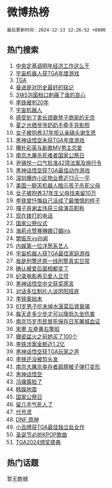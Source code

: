# 微博热榜

`最后更新时间：2024-12-13 12:26:52 +0800`

## 热门搜索

1. [中央定基调明年经济工作这么干](https://m.weibo.cn/search?containerid=100103type%3D1%26t%3D10%26q%3D%23%E4%B8%AD%E5%A4%AE%E5%AE%9A%E5%9F%BA%E8%B0%83%E6%98%8E%E5%B9%B4%E7%BB%8F%E6%B5%8E%E5%B7%A5%E4%BD%9C%E8%BF%99%E4%B9%88%E5%B9%B2%23&stream_entry_id=51&isnewpage=1&extparam=seat%3D1%26pos%3D0%26filter_type%3Drealtimehot%26stream_entry_id%3D51%26c_type%3D51%26dgr%3D0%26q%3D%2523%25E4%25B8%25AD%25E5%25A4%25AE%25E5%25AE%259A%25E5%259F%25BA%25E8%25B0%2583%25E6%2598%258E%25E5%25B9%25B4%25E7%25BB%258F%25E6%25B5%258E%25E5%25B7%25A5%25E4%25BD%259C%25E8%25BF%2599%25E4%25B9%2588%25E5%25B9%25B2%2523%26cate%3D10103%26display_time%3D1734064010%26pre_seqid%3D173406401080102142059156)
1. [宇宙机器人获TGA年度游戏](https://m.weibo.cn/search?containerid=100103type%3D1%26t%3D10%26q%3D%23%E5%AE%87%E5%AE%99%E6%9C%BA%E5%99%A8%E4%BA%BA%E8%8E%B7TGA%E5%B9%B4%E5%BA%A6%E6%B8%B8%E6%88%8F%23&stream_entry_id=31&isnewpage=1&extparam=seat%3D1%26band_rank%3D1%26stream_entry_id%3D31%26dgr%3D0%26lcate%3D5001%26cate%3D5001%26filter_type%3Drealtimehot%26q%3D%2523%25E5%25AE%2587%25E5%25AE%2599%25E6%259C%25BA%25E5%2599%25A8%25E4%25BA%25BA%25E8%258E%25B7TGA%25E5%25B9%25B4%25E5%25BA%25A6%25E6%25B8%25B8%25E6%2588%258F%2523%26c_type%3D31%26realpos%3D1%26flag%3D1%26pos%3D0%26display_time%3D1734064010%26pre_seqid%3D173406401080102142059156)
1. [TGA](https://m.weibo.cn/search?containerid=100103type%3D1%26t%3D10%26q%3DTGA&stream_entry_id=31&isnewpage=1&extparam=seat%3D1%26band_rank%3D2%26stream_entry_id%3D31%26dgr%3D0%26lcate%3D5001%26cate%3D5001%26filter_type%3Drealtimehot%26q%3DTGA%26c_type%3D31%26realpos%3D2%26flag%3D16%26pos%3D1%26display_time%3D1734064010%26pre_seqid%3D173406401080102142059156)
1. [奋进是对历史最好的铭记](https://m.weibo.cn/search?containerid=100103type%3D1%26t%3D10%26q%3D%23%E5%A5%8B%E8%BF%9B%E6%98%AF%E5%AF%B9%E5%8E%86%E5%8F%B2%E6%9C%80%E5%A5%BD%E7%9A%84%E9%93%AD%E8%AE%B0%23&stream_entry_id=31&isnewpage=1&extparam=seat%3D1%26band_rank%3D3%26stream_entry_id%3D31%26dgr%3D0%26lcate%3D5001%26cate%3D5001%26filter_type%3Drealtimehot%26q%3D%2523%25E5%25A5%258B%25E8%25BF%259B%25E6%2598%25AF%25E5%25AF%25B9%25E5%258E%2586%25E5%258F%25B2%25E6%259C%2580%25E5%25A5%25BD%25E7%259A%2584%25E9%2593%25AD%25E8%25AE%25B0%2523%26c_type%3D31%26realpos%3D3%26flag%3D1%26pos%3D2%26display_time%3D1734064010%26pre_seqid%3D173406401080102142059156)
1. [3块5泡面档口刺痛了谁的良心](https://m.weibo.cn/search?containerid=100103type%3D1%26t%3D10%26q%3D%233%E5%9D%975%E6%B3%A1%E9%9D%A2%E6%A1%A3%E5%8F%A3%E5%88%BA%E7%97%9B%E4%BA%86%E8%B0%81%E7%9A%84%E8%89%AF%E5%BF%83%23&stream_entry_id=31&isnewpage=1&extparam=seat%3D1%26band_rank%3D4%26stream_entry_id%3D31%26dgr%3D0%26lcate%3D5001%26cate%3D5001%26filter_type%3Drealtimehot%26q%3D%25233%25E5%259D%25975%25E6%25B3%25A1%25E9%259D%25A2%25E6%25A1%25A3%25E5%258F%25A3%25E5%2588%25BA%25E7%2597%259B%25E4%25BA%2586%25E8%25B0%2581%25E7%259A%2584%25E8%2589%25AF%25E5%25BF%2583%2523%26c_type%3D31%26realpos%3D4%26flag%3D1%26pos%3D3%26display_time%3D1734064010%26pre_seqid%3D173406401080102142059156)
1. [李铁被判20年](https://m.weibo.cn/search?containerid=100103type%3D1%26t%3D10%26q%3D%23%E6%9D%8E%E9%93%81%E8%A2%AB%E5%88%A420%E5%B9%B4%23&stream_entry_id=31&isnewpage=1&extparam=seat%3D1%26band_rank%3D5%26stream_entry_id%3D31%26dgr%3D0%26lcate%3D5001%26cate%3D5001%26filter_type%3Drealtimehot%26q%3D%2523%25E6%259D%258E%25E9%2593%2581%25E8%25A2%25AB%25E5%2588%25A420%25E5%25B9%25B4%2523%26c_type%3D31%26realpos%3D5%26flag%3D2%26pos%3D4%26display_time%3D1734064010%26pre_seqid%3D173406401080102142059156)
1. [宇宙机器人](https://m.weibo.cn/search?containerid=100103type%3D1%26t%3D10%26q%3D%E5%AE%87%E5%AE%99%E6%9C%BA%E5%99%A8%E4%BA%BA&stream_entry_id=31&isnewpage=1&extparam=seat%3D1%26band_rank%3D6%26stream_entry_id%3D31%26dgr%3D0%26lcate%3D5001%26cate%3D5001%26filter_type%3Drealtimehot%26q%3D%25E5%25AE%2587%25E5%25AE%2599%25E6%259C%25BA%25E5%2599%25A8%25E4%25BA%25BA%26c_type%3D31%26realpos%3D6%26flag%3D1%26pos%3D5%26display_time%3D1734064010%26pre_seqid%3D173406401080102142059156)
1. [感受到了卖长颈鹿凳子商家的无奈](https://m.weibo.cn/search?containerid=100103type%3D1%26t%3D10%26q%3D%23%E6%84%9F%E5%8F%97%E5%88%B0%E4%BA%86%E5%8D%96%E9%95%BF%E9%A2%88%E9%B9%BF%E5%87%B3%E5%AD%90%E5%95%86%E5%AE%B6%E7%9A%84%E6%97%A0%E5%A5%88%23&stream_entry_id=31&isnewpage=1&extparam=seat%3D1%26band_rank%3D7%26stream_entry_id%3D31%26dgr%3D0%26lcate%3D5001%26cate%3D5001%26filter_type%3Drealtimehot%26q%3D%2523%25E6%2584%259F%25E5%258F%2597%25E5%2588%25B0%25E4%25BA%2586%25E5%258D%2596%25E9%2595%25BF%25E9%25A2%2588%25E9%25B9%25BF%25E5%2587%25B3%25E5%25AD%2590%25E5%2595%2586%25E5%25AE%25B6%25E7%259A%2584%25E6%2597%25A0%25E5%25A5%2588%2523%26c_type%3D31%26realpos%3D7%26flag%3D0%26pos%3D6%26display_time%3D1734064010%26pre_seqid%3D173406401080102142059156)
1. [夏之光晒爷爷奶奶手牵手背影照](https://m.weibo.cn/search?containerid=100103type%3D1%26t%3D10%26q%3D%E5%A4%8F%E4%B9%8B%E5%85%89%E6%99%92%E7%88%B7%E7%88%B7%E5%A5%B6%E5%A5%B6%E6%89%8B%E7%89%B5%E6%89%8B%E8%83%8C%E5%BD%B1%E7%85%A7&stream_entry_id=31&isnewpage=1&extparam=seat%3D1%26band_rank%3D8%26stream_entry_id%3D31%26dgr%3D0%26lcate%3D5001%26cate%3D5001%26filter_type%3Drealtimehot%26q%3D%25E5%25A4%258F%25E4%25B9%258B%25E5%2585%2589%25E6%2599%2592%25E7%2588%25B7%25E7%2588%25B7%25E5%25A5%25B6%25E5%25A5%25B6%25E6%2589%258B%25E7%2589%25B5%25E6%2589%258B%25E8%2583%258C%25E5%25BD%25B1%25E7%2585%25A7%26c_type%3D31%26realpos%3D8%26flag%3D0%26pos%3D7%26display_time%3D1734064010%26pre_seqid%3D173406401080102142059156)
1. [女子被抱养37年拒认亲磕头谢生恩](https://m.weibo.cn/search?containerid=100103type%3D1%26t%3D10%26q%3D%23%E5%A5%B3%E5%AD%90%E8%A2%AB%E6%8A%B1%E5%85%BB37%E5%B9%B4%E6%8B%92%E8%AE%A4%E4%BA%B2%E7%A3%95%E5%A4%B4%E8%B0%A2%E7%94%9F%E6%81%A9%23&stream_entry_id=31&isnewpage=1&extparam=seat%3D1%26band_rank%3D9%26stream_entry_id%3D31%26dgr%3D0%26lcate%3D5001%26cate%3D5001%26filter_type%3Drealtimehot%26q%3D%2523%25E5%25A5%25B3%25E5%25AD%2590%25E8%25A2%25AB%25E6%258A%25B1%25E5%2585%25BB37%25E5%25B9%25B4%25E6%258B%2592%25E8%25AE%25A4%25E4%25BA%25B2%25E7%25A3%2595%25E5%25A4%25B4%25E8%25B0%25A2%25E7%2594%259F%25E6%2581%25A9%2523%26c_type%3D31%26realpos%3D9%26flag%3D1%26pos%3D8%26display_time%3D1734064010%26pre_seqid%3D173406401080102142059156)
1. [黑神话悟空未获TGA年度游戏](https://m.weibo.cn/search?containerid=100103type%3D1%26t%3D10%26q%3D%23%E9%BB%91%E7%A5%9E%E8%AF%9D%E6%82%9F%E7%A9%BA%E6%9C%AA%E8%8E%B7TGA%E5%B9%B4%E5%BA%A6%E6%B8%B8%E6%88%8F%23&stream_entry_id=31&isnewpage=1&extparam=seat%3D1%26band_rank%3D10%26stream_entry_id%3D31%26dgr%3D0%26lcate%3D5001%26cate%3D5001%26filter_type%3Drealtimehot%26q%3D%2523%25E9%25BB%2591%25E7%25A5%259E%25E8%25AF%259D%25E6%2582%259F%25E7%25A9%25BA%25E6%259C%25AA%25E8%258E%25B7TGA%25E5%25B9%25B4%25E5%25BA%25A6%25E6%25B8%25B8%25E6%2588%258F%2523%26c_type%3D31%26realpos%3D10%26flag%3D1%26pos%3D9%26display_time%3D1734064010%26pre_seqid%3D173406401080102142059156)
1. [曝朴彩英与新歌MV男主恋爱](https://m.weibo.cn/search?containerid=100103type%3D1%26t%3D10%26q%3D%E6%9B%9D%E6%9C%B4%E5%BD%A9%E8%8B%B1%E4%B8%8E%E6%96%B0%E6%AD%8CMV%E7%94%B7%E4%B8%BB%E6%81%8B%E7%88%B1&stream_entry_id=31&isnewpage=1&extparam=seat%3D1%26band_rank%3D11%26stream_entry_id%3D31%26dgr%3D0%26lcate%3D5001%26cate%3D5001%26filter_type%3Drealtimehot%26q%3D%25E6%259B%259D%25E6%259C%25B4%25E5%25BD%25A9%25E8%258B%25B1%25E4%25B8%258E%25E6%2596%25B0%25E6%25AD%258CMV%25E7%2594%25B7%25E4%25B8%25BB%25E6%2581%258B%25E7%2588%25B1%26c_type%3D31%26realpos%3D11%26flag%3D1%26pos%3D10%26display_time%3D1734064010%26pre_seqid%3D173406401080102142059156)
1. [南京大屠杀死难者国家公祭日](https://m.weibo.cn/search?containerid=100103type%3D1%26t%3D10%26q%3D%23%E5%8D%97%E4%BA%AC%E5%A4%A7%E5%B1%A0%E6%9D%80%E6%AD%BB%E9%9A%BE%E8%80%85%E5%9B%BD%E5%AE%B6%E5%85%AC%E7%A5%AD%E6%97%A5%23&stream_entry_id=31&isnewpage=1&extparam=seat%3D1%26band_rank%3D12%26stream_entry_id%3D31%26dgr%3D0%26lcate%3D5001%26cate%3D5001%26filter_type%3Drealtimehot%26q%3D%2523%25E5%258D%2597%25E4%25BA%25AC%25E5%25A4%25A7%25E5%25B1%25A0%25E6%259D%2580%25E6%25AD%25BB%25E9%259A%25BE%25E8%2580%2585%25E5%259B%25BD%25E5%25AE%25B6%25E5%2585%25AC%25E7%25A5%25AD%25E6%2597%25A5%2523%26c_type%3D31%26realpos%3D12%26flag%3D1%26pos%3D11%26display_time%3D1734064010%26pre_seqid%3D173406401080102142059156)
1. [尹锡悦一口气批准42项法案及施行令](https://m.weibo.cn/search?containerid=100103type%3D1%26t%3D10%26q%3D%23%E5%B0%B9%E9%94%A1%E6%82%A6%E4%B8%80%E5%8F%A3%E6%B0%94%E6%89%B9%E5%87%8642%E9%A1%B9%E6%B3%95%E6%A1%88%E5%8F%8A%E6%96%BD%E8%A1%8C%E4%BB%A4%23&stream_entry_id=31&isnewpage=1&extparam=seat%3D1%26band_rank%3D13%26stream_entry_id%3D31%26dgr%3D0%26lcate%3D5001%26cate%3D5001%26filter_type%3Drealtimehot%26q%3D%2523%25E5%25B0%25B9%25E9%2594%25A1%25E6%2582%25A6%25E4%25B8%2580%25E5%258F%25A3%25E6%25B0%2594%25E6%2589%25B9%25E5%2587%258642%25E9%25A1%25B9%25E6%25B3%2595%25E6%25A1%2588%25E5%258F%258A%25E6%2596%25BD%25E8%25A1%258C%25E4%25BB%25A4%2523%26c_type%3D31%26realpos%3D13%26flag%3D1%26pos%3D12%26display_time%3D1734064010%26pre_seqid%3D173406401080102142059156)
1. [黑神话悟空获TGA最佳动作游戏](https://m.weibo.cn/search?containerid=100103type%3D1%26t%3D10%26q%3D%23%E9%BB%91%E7%A5%9E%E8%AF%9D%E6%82%9F%E7%A9%BA%E8%8E%B7TGA%E6%9C%80%E4%BD%B3%E5%8A%A8%E4%BD%9C%E6%B8%B8%E6%88%8F%23&stream_entry_id=31&isnewpage=1&extparam=seat%3D1%26band_rank%3D14%26stream_entry_id%3D31%26dgr%3D0%26lcate%3D5001%26cate%3D5001%26filter_type%3Drealtimehot%26q%3D%2523%25E9%25BB%2591%25E7%25A5%259E%25E8%25AF%259D%25E6%2582%259F%25E7%25A9%25BA%25E8%258E%25B7TGA%25E6%259C%2580%25E4%25BD%25B3%25E5%258A%25A8%25E4%25BD%259C%25E6%25B8%25B8%25E6%2588%258F%2523%26c_type%3D31%26realpos%3D14%26flag%3D0%26pos%3D13%26display_time%3D1734064010%26pre_seqid%3D173406401080102142059156)
1. [深圳爆炸小区物业费近13元一平](https://m.weibo.cn/search?containerid=100103type%3D1%26t%3D10%26q%3D%23%E6%B7%B1%E5%9C%B3%E7%88%86%E7%82%B8%E5%B0%8F%E5%8C%BA%E7%89%A9%E4%B8%9A%E8%B4%B9%E8%BF%9113%E5%85%83%E4%B8%80%E5%B9%B3%23&stream_entry_id=31&isnewpage=1&extparam=seat%3D1%26band_rank%3D15%26stream_entry_id%3D31%26dgr%3D0%26lcate%3D5001%26cate%3D5001%26filter_type%3Drealtimehot%26q%3D%2523%25E6%25B7%25B1%25E5%259C%25B3%25E7%2588%2586%25E7%2582%25B8%25E5%25B0%258F%25E5%258C%25BA%25E7%2589%25A9%25E4%25B8%259A%25E8%25B4%25B9%25E8%25BF%259113%25E5%2585%2583%25E4%25B8%2580%25E5%25B9%25B3%2523%26c_type%3D31%26realpos%3D15%26flag%3D1%26pos%3D14%26display_time%3D1734064010%26pre_seqid%3D173406401080102142059156)
1. [美国一聊天机器人暗示孩子杀死父母](https://m.weibo.cn/search?containerid=100103type%3D1%26t%3D10%26q%3D%23%E7%BE%8E%E5%9B%BD%E4%B8%80%E8%81%8A%E5%A4%A9%E6%9C%BA%E5%99%A8%E4%BA%BA%E6%9A%97%E7%A4%BA%E5%AD%A9%E5%AD%90%E6%9D%80%E6%AD%BB%E7%88%B6%E6%AF%8D%23&stream_entry_id=31&isnewpage=1&extparam=seat%3D1%26band_rank%3D16%26stream_entry_id%3D31%26dgr%3D0%26lcate%3D5001%26cate%3D5001%26filter_type%3Drealtimehot%26q%3D%2523%25E7%25BE%258E%25E5%259B%25BD%25E4%25B8%2580%25E8%2581%258A%25E5%25A4%25A9%25E6%259C%25BA%25E5%2599%25A8%25E4%25BA%25BA%25E6%259A%2597%25E7%25A4%25BA%25E5%25AD%25A9%25E5%25AD%2590%25E6%259D%2580%25E6%25AD%25BB%25E7%2588%25B6%25E6%25AF%258D%2523%26c_type%3D31%26realpos%3D16%26flag%3D2%26pos%3D15%26display_time%3D1734064010%26pre_seqid%3D173406401080102142059156)
1. [女子被抱养37年生父母找来留10万](https://m.weibo.cn/search?containerid=100103type%3D1%26t%3D10%26q%3D%23%E5%A5%B3%E5%AD%90%E8%A2%AB%E6%8A%B1%E5%85%BB37%E5%B9%B4%E7%94%9F%E7%88%B6%E6%AF%8D%E6%89%BE%E6%9D%A5%E7%95%9910%E4%B8%87%23&stream_entry_id=31&isnewpage=1&extparam=seat%3D1%26band_rank%3D17%26stream_entry_id%3D31%26dgr%3D0%26lcate%3D5001%26cate%3D5001%26filter_type%3Drealtimehot%26q%3D%2523%25E5%25A5%25B3%25E5%25AD%2590%25E8%25A2%25AB%25E6%258A%25B1%25E5%2585%25BB37%25E5%25B9%25B4%25E7%2594%259F%25E7%2588%25B6%25E6%25AF%258D%25E6%2589%25BE%25E6%259D%25A5%25E7%2595%259910%25E4%25B8%2587%2523%26c_type%3D31%26realpos%3D17%26flag%3D2%26pos%3D16%26display_time%3D1734064010%26pre_seqid%3D173406401080102142059156)
1. [李铁曾忏悔自己活成了最憎恨的样子](https://m.weibo.cn/search?containerid=100103type%3D1%26t%3D10%26q%3D%23%E6%9D%8E%E9%93%81%E6%9B%BE%E5%BF%8F%E6%82%94%E8%87%AA%E5%B7%B1%E6%B4%BB%E6%88%90%E4%BA%86%E6%9C%80%E6%86%8E%E6%81%A8%E7%9A%84%E6%A0%B7%E5%AD%90%23&stream_entry_id=31&isnewpage=1&extparam=seat%3D1%26band_rank%3D18%26stream_entry_id%3D31%26dgr%3D0%26lcate%3D5001%26cate%3D5001%26filter_type%3Drealtimehot%26q%3D%2523%25E6%259D%258E%25E9%2593%2581%25E6%259B%25BE%25E5%25BF%258F%25E6%2582%2594%25E8%2587%25AA%25E5%25B7%25B1%25E6%25B4%25BB%25E6%2588%2590%25E4%25BA%2586%25E6%259C%2580%25E6%2586%258E%25E6%2581%25A8%25E7%259A%2584%25E6%25A0%25B7%25E5%25AD%2590%2523%26c_type%3D31%26realpos%3D18%26flag%3D1%26pos%3D17%26display_time%3D1734064010%26pre_seqid%3D173406401080102142059156)
1. [嘎子哥谢孟伟获三级演员职称](https://m.weibo.cn/search?containerid=100103type%3D1%26t%3D10%26q%3D%23%E5%98%8E%E5%AD%90%E5%93%A5%E8%B0%A2%E5%AD%9F%E4%BC%9F%E8%8E%B7%E4%B8%89%E7%BA%A7%E6%BC%94%E5%91%98%E8%81%8C%E7%A7%B0%23&stream_entry_id=31&isnewpage=1&extparam=seat%3D1%26band_rank%3D19%26stream_entry_id%3D31%26dgr%3D0%26lcate%3D5001%26cate%3D5001%26filter_type%3Drealtimehot%26q%3D%2523%25E5%2598%258E%25E5%25AD%2590%25E5%2593%25A5%25E8%25B0%25A2%25E5%25AD%259F%25E4%25BC%259F%25E8%258E%25B7%25E4%25B8%2589%25E7%25BA%25A7%25E6%25BC%2594%25E5%2591%2598%25E8%2581%258C%25E7%25A7%25B0%2523%26c_type%3D31%26realpos%3D19%26flag%3D0%26pos%3D18%26display_time%3D1734064010%26pre_seqid%3D173406401080102142059156)
1. [现在拨打的电话](https://m.weibo.cn/search?containerid=100103type%3D1%26t%3D10%26q%3D%E7%8E%B0%E5%9C%A8%E6%8B%A8%E6%89%93%E7%9A%84%E7%94%B5%E8%AF%9D&stream_entry_id=31&isnewpage=1&extparam=seat%3D1%26band_rank%3D20%26stream_entry_id%3D31%26dgr%3D0%26lcate%3D5001%26cate%3D5001%26filter_type%3Drealtimehot%26q%3D%25E7%258E%25B0%25E5%259C%25A8%25E6%258B%25A8%25E6%2589%2593%25E7%259A%2584%25E7%2594%25B5%25E8%25AF%259D%26c_type%3D31%26realpos%3D20%26flag%3D0%26pos%3D19%26display_time%3D1734064010%26pre_seqid%3D173406401080102142059156)
1. [国家公祭仪式](https://m.weibo.cn/search?containerid=100103type%3D1%26t%3D10%26q%3D%23%E5%9B%BD%E5%AE%B6%E5%85%AC%E7%A5%AD%E4%BB%AA%E5%BC%8F%23&stream_entry_id=31&isnewpage=1&extparam=seat%3D1%26band_rank%3D21%26stream_entry_id%3D31%26dgr%3D0%26lcate%3D5001%26cate%3D5001%26filter_type%3Drealtimehot%26q%3D%2523%25E5%259B%25BD%25E5%25AE%25B6%25E5%2585%25AC%25E7%25A5%25AD%25E4%25BB%25AA%25E5%25BC%258F%2523%26c_type%3D31%26realpos%3D21%26flag%3D0%26pos%3D20%26display_time%3D1734064010%26pre_seqid%3D173406401080102142059156)
1. [海莉点赞赛琳娜订婚ins](https://m.weibo.cn/search?containerid=100103type%3D1%26t%3D10%26q%3D%23%E6%B5%B7%E8%8E%89%E7%82%B9%E8%B5%9E%E8%B5%9B%E7%90%B3%E5%A8%9C%E8%AE%A2%E5%A9%9Ains%23&stream_entry_id=31&isnewpage=1&extparam=seat%3D1%26band_rank%3D22%26stream_entry_id%3D31%26dgr%3D0%26lcate%3D5001%26cate%3D5001%26filter_type%3Drealtimehot%26q%3D%2523%25E6%25B5%25B7%25E8%258E%2589%25E7%2582%25B9%25E8%25B5%259E%25E8%25B5%259B%25E7%2590%25B3%25E5%25A8%259C%25E8%25AE%25A2%25E5%25A9%259Ains%2523%26c_type%3D31%26realpos%3D22%26flag%3D1%26pos%3D21%26display_time%3D1734064010%26pre_seqid%3D173406401080102142059156)
1. [樊振东vs孙闻](https://m.weibo.cn/search?containerid=100103type%3D1%26t%3D10%26q%3D%E6%A8%8A%E6%8C%AF%E4%B8%9Cvs%E5%AD%99%E9%97%BB&stream_entry_id=31&isnewpage=1&extparam=seat%3D1%26band_rank%3D23%26stream_entry_id%3D31%26dgr%3D0%26lcate%3D5001%26cate%3D5001%26filter_type%3Drealtimehot%26q%3D%25E6%25A8%258A%25E6%258C%25AF%25E4%25B8%259Cvs%25E5%25AD%2599%25E9%2597%25BB%26c_type%3D31%26realpos%3D23%26flag%3D1%26pos%3D22%26display_time%3D1734064010%26pre_seqid%3D173406401080102142059156)
1. [内娱第一位洋葱系艺人](https://m.weibo.cn/search?containerid=100103type%3D1%26t%3D10%26q%3D%E5%86%85%E5%A8%B1%E7%AC%AC%E4%B8%80%E4%BD%8D%E6%B4%8B%E8%91%B1%E7%B3%BB%E8%89%BA%E4%BA%BA&stream_entry_id=31&isnewpage=1&extparam=seat%3D1%26band_rank%3D24%26stream_entry_id%3D31%26dgr%3D0%26lcate%3D5001%26cate%3D5001%26filter_type%3Drealtimehot%26q%3D%25E5%2586%2585%25E5%25A8%25B1%25E7%25AC%25AC%25E4%25B8%2580%25E4%25BD%258D%25E6%25B4%258B%25E8%2591%25B1%25E7%25B3%25BB%25E8%2589%25BA%25E4%25BA%25BA%26c_type%3D31%26realpos%3D24%26flag%3D2%26pos%3D23%26display_time%3D1734064010%26pre_seqid%3D173406401080102142059156)
1. [宇宙机器人获TGA最佳家庭游戏](https://m.weibo.cn/search?containerid=100103type%3D1%26t%3D10%26q%3D%23%E5%AE%87%E5%AE%99%E6%9C%BA%E5%99%A8%E4%BA%BA%E8%8E%B7TGA%E6%9C%80%E4%BD%B3%E5%AE%B6%E5%BA%AD%E6%B8%B8%E6%88%8F%23&stream_entry_id=31&isnewpage=1&extparam=seat%3D1%26band_rank%3D25%26stream_entry_id%3D31%26dgr%3D0%26lcate%3D5001%26cate%3D5001%26filter_type%3Drealtimehot%26q%3D%2523%25E5%25AE%2587%25E5%25AE%2599%25E6%259C%25BA%25E5%2599%25A8%25E4%25BA%25BA%25E8%258E%25B7TGA%25E6%259C%2580%25E4%25BD%25B3%25E5%25AE%25B6%25E5%25BA%25AD%25E6%25B8%25B8%25E6%2588%258F%2523%26c_type%3D31%26realpos%3D25%26flag%3D0%26pos%3D24%26display_time%3D1734064010%26pre_seqid%3D173406401080102142059156)
1. [我是刑警还原一线刑警真实日常](https://m.weibo.cn/search?containerid=100103type%3D1%26t%3D10%26q%3D%23%E6%88%91%E6%98%AF%E5%88%91%E8%AD%A6%E8%BF%98%E5%8E%9F%E4%B8%80%E7%BA%BF%E5%88%91%E8%AD%A6%E7%9C%9F%E5%AE%9E%E6%97%A5%E5%B8%B8%23&stream_entry_id=31&isnewpage=1&extparam=seat%3D1%26band_rank%3D26%26stream_entry_id%3D31%26dgr%3D0%26lcate%3D5001%26cate%3D5001%26filter_type%3Drealtimehot%26q%3D%2523%25E6%2588%2591%25E6%2598%25AF%25E5%2588%2591%25E8%25AD%25A6%25E8%25BF%2598%25E5%258E%259F%25E4%25B8%2580%25E7%25BA%25BF%25E5%2588%2591%25E8%25AD%25A6%25E7%259C%259F%25E5%25AE%259E%25E6%2597%25A5%25E5%25B8%25B8%2523%26c_type%3D31%26realpos%3D26%26flag%3D1%26pos%3D25%26display_time%3D1734064010%26pre_seqid%3D173406401080102142059156)
1. [确认被爱后面相都变了](https://m.weibo.cn/search?containerid=100103type%3D1%26t%3D10%26q%3D%E7%A1%AE%E8%AE%A4%E8%A2%AB%E7%88%B1%E5%90%8E%E9%9D%A2%E7%9B%B8%E9%83%BD%E5%8F%98%E4%BA%86&stream_entry_id=31&isnewpage=1&extparam=seat%3D1%26band_rank%3D27%26stream_entry_id%3D31%26dgr%3D0%26lcate%3D5001%26cate%3D5001%26filter_type%3Drealtimehot%26q%3D%25E7%25A1%25AE%25E8%25AE%25A4%25E8%25A2%25AB%25E7%2588%25B1%25E5%2590%258E%25E9%259D%25A2%25E7%259B%25B8%25E9%2583%25BD%25E5%258F%2598%25E4%25BA%2586%26c_type%3D31%26realpos%3D27%26flag%3D1%26pos%3D26%26display_time%3D1734064010%26pre_seqid%3D173406401080102142059156)
1. [纪录电影再见爱人立项](https://m.weibo.cn/search?containerid=100103type%3D1%26t%3D10%26q%3D%23%E7%BA%AA%E5%BD%95%E7%94%B5%E5%BD%B1%E5%86%8D%E8%A7%81%E7%88%B1%E4%BA%BA%E7%AB%8B%E9%A1%B9%23&stream_entry_id=31&isnewpage=1&extparam=seat%3D1%26band_rank%3D28%26stream_entry_id%3D31%26dgr%3D0%26lcate%3D5001%26cate%3D5001%26filter_type%3Drealtimehot%26q%3D%2523%25E7%25BA%25AA%25E5%25BD%2595%25E7%2594%25B5%25E5%25BD%25B1%25E5%2586%258D%25E8%25A7%2581%25E7%2588%25B1%25E4%25BA%25BA%25E7%25AB%258B%25E9%25A1%25B9%2523%26c_type%3D31%26realpos%3D28%26flag%3D1%26pos%3D27%26display_time%3D1734064010%26pre_seqid%3D173406401080102142059156)
1. [黑神话悟空中文获奖感言](https://m.weibo.cn/search?containerid=100103type%3D1%26t%3D10%26q%3D%23%E9%BB%91%E7%A5%9E%E8%AF%9D%E6%82%9F%E7%A9%BA%E4%B8%AD%E6%96%87%E8%8E%B7%E5%A5%96%E6%84%9F%E8%A8%80%23&stream_entry_id=31&isnewpage=1&extparam=seat%3D1%26band_rank%3D29%26stream_entry_id%3D31%26dgr%3D0%26lcate%3D5001%26cate%3D5001%26filter_type%3Drealtimehot%26q%3D%2523%25E9%25BB%2591%25E7%25A5%259E%25E8%25AF%259D%25E6%2582%259F%25E7%25A9%25BA%25E4%25B8%25AD%25E6%2596%2587%25E8%258E%25B7%25E5%25A5%2596%25E6%2584%259F%25E8%25A8%2580%2523%26c_type%3D31%26realpos%3D29%26flag%3D0%26pos%3D28%26display_time%3D1734064010%26pre_seqid%3D173406401080102142059156)
1. [对话多位制片人谈阴阳班底](https://m.weibo.cn/search?containerid=100103type%3D1%26t%3D10%26q%3D%23%E5%AF%B9%E8%AF%9D%E5%A4%9A%E4%BD%8D%E5%88%B6%E7%89%87%E4%BA%BA%E8%B0%88%E9%98%B4%E9%98%B3%E7%8F%AD%E5%BA%95%23&stream_entry_id=31&isnewpage=1&extparam=seat%3D1%26band_rank%3D30%26stream_entry_id%3D31%26dgr%3D0%26lcate%3D5001%26cate%3D5001%26filter_type%3Drealtimehot%26q%3D%2523%25E5%25AF%25B9%25E8%25AF%259D%25E5%25A4%259A%25E4%25BD%258D%25E5%2588%25B6%25E7%2589%2587%25E4%25BA%25BA%25E8%25B0%2588%25E9%2598%25B4%25E9%2598%25B3%25E7%258F%25AD%25E5%25BA%2595%2523%26c_type%3D31%26realpos%3D30%26flag%3D1%26pos%3D29%26display_time%3D1734064010%26pre_seqid%3D173406401080102142059156)
1. [李铁案始末](https://m.weibo.cn/search?containerid=100103type%3D1%26t%3D10%26q%3D%23%E6%9D%8E%E9%93%81%E6%A1%88%E5%A7%8B%E6%9C%AB%23&stream_entry_id=31&isnewpage=1&extparam=seat%3D1%26band_rank%3D31%26stream_entry_id%3D31%26dgr%3D0%26lcate%3D5001%26cate%3D5001%26filter_type%3Drealtimehot%26q%3D%2523%25E6%259D%258E%25E9%2593%2581%25E6%25A1%2588%25E5%25A7%258B%25E6%259C%25AB%2523%26c_type%3D31%26realpos%3D31%26flag%3D0%26pos%3D30%26display_time%3D1734064010%26pre_seqid%3D173406401080102142059156)
1. [61岁男子吃未焯水菠菜后肾衰竭](https://m.weibo.cn/search?containerid=100103type%3D1%26t%3D10%26q%3D%2361%E5%B2%81%E7%94%B7%E5%AD%90%E5%90%83%E6%9C%AA%E7%84%AF%E6%B0%B4%E8%8F%A0%E8%8F%9C%E5%90%8E%E8%82%BE%E8%A1%B0%E7%AB%AD%23&stream_entry_id=31&isnewpage=1&extparam=seat%3D1%26band_rank%3D32%26stream_entry_id%3D31%26dgr%3D0%26lcate%3D5001%26cate%3D5001%26filter_type%3Drealtimehot%26q%3D%252361%25E5%25B2%2581%25E7%2594%25B7%25E5%25AD%2590%25E5%2590%2583%25E6%259C%25AA%25E7%2584%25AF%25E6%25B0%25B4%25E8%258F%25A0%25E8%258F%259C%25E5%2590%258E%25E8%2582%25BE%25E8%25A1%25B0%25E7%25AB%25AD%2523%26c_type%3D31%26realpos%3D32%26flag%3D0%26pos%3D31%26display_time%3D1734064010%26pre_seqid%3D173406401080102142059156)
1. [每天走多少步才可以降低久坐伤害](https://m.weibo.cn/search?containerid=100103type%3D1%26t%3D10%26q%3D%23%E6%AF%8F%E5%A4%A9%E8%B5%B0%E5%A4%9A%E5%B0%91%E6%AD%A5%E6%89%8D%E5%8F%AF%E4%BB%A5%E9%99%8D%E4%BD%8E%E4%B9%85%E5%9D%90%E4%BC%A4%E5%AE%B3%23&stream_entry_id=31&isnewpage=1&extparam=seat%3D1%26band_rank%3D33%26stream_entry_id%3D31%26dgr%3D0%26lcate%3D5001%26cate%3D5001%26filter_type%3Drealtimehot%26q%3D%2523%25E6%25AF%258F%25E5%25A4%25A9%25E8%25B5%25B0%25E5%25A4%259A%25E5%25B0%2591%25E6%25AD%25A5%25E6%2589%258D%25E5%258F%25AF%25E4%25BB%25A5%25E9%2599%258D%25E4%25BD%258E%25E4%25B9%2585%25E5%259D%2590%25E4%25BC%25A4%25E5%25AE%25B3%2523%26c_type%3D31%26realpos%3D33%26flag%3D0%26pos%3D32%26display_time%3D1734064010%26pre_seqid%3D173406401080102142059156)
1. [南京15岁市民冒死保存日军屠城血证](https://m.weibo.cn/search?containerid=100103type%3D1%26t%3D10%26q%3D%23%E5%8D%97%E4%BA%AC15%E5%B2%81%E5%B8%82%E6%B0%91%E5%86%92%E6%AD%BB%E4%BF%9D%E5%AD%98%E6%97%A5%E5%86%9B%E5%B1%A0%E5%9F%8E%E8%A1%80%E8%AF%81%23&stream_entry_id=31&isnewpage=1&extparam=seat%3D1%26band_rank%3D34%26stream_entry_id%3D31%26dgr%3D0%26lcate%3D5001%26cate%3D5001%26filter_type%3Drealtimehot%26q%3D%2523%25E5%258D%2597%25E4%25BA%25AC15%25E5%25B2%2581%25E5%25B8%2582%25E6%25B0%2591%25E5%2586%2592%25E6%25AD%25BB%25E4%25BF%259D%25E5%25AD%2598%25E6%2597%25A5%25E5%2586%259B%25E5%25B1%25A0%25E5%259F%258E%25E8%25A1%2580%25E8%25AF%2581%2523%26c_type%3D31%26realpos%3D34%26flag%3D1%26pos%3D33%26display_time%3D1734064010%26pre_seqid%3D173406401080102142059156)
1. [宋墨 左牵黄右擎昭](https://m.weibo.cn/search?containerid=100103type%3D1%26t%3D10%26q%3D%E5%AE%8B%E5%A2%A8+%E5%B7%A6%E7%89%B5%E9%BB%84%E5%8F%B3%E6%93%8E%E6%98%AD&stream_entry_id=31&isnewpage=1&extparam=seat%3D1%26band_rank%3D35%26stream_entry_id%3D31%26dgr%3D0%26lcate%3D5001%26cate%3D5001%26filter_type%3Drealtimehot%26q%3D%25E5%25AE%258B%25E5%25A2%25A8%2520%25E5%25B7%25A6%25E7%2589%25B5%25E9%25BB%2584%25E5%258F%25B3%25E6%2593%258E%25E6%2598%25AD%26c_type%3D31%26realpos%3D35%26flag%3D0%26pos%3D34%26display_time%3D1734064010%26pre_seqid%3D173406401080102142059156)
1. [搪瓷盆火之前她买了100个](https://m.weibo.cn/search?containerid=100103type%3D1%26t%3D10%26q%3D%23%E6%90%AA%E7%93%B7%E7%9B%86%E7%81%AB%E4%B9%8B%E5%89%8D%E5%A5%B9%E4%B9%B0%E4%BA%86100%E4%B8%AA%23&stream_entry_id=31&isnewpage=1&extparam=seat%3D1%26band_rank%3D36%26stream_entry_id%3D31%26dgr%3D0%26lcate%3D5001%26cate%3D5001%26filter_type%3Drealtimehot%26q%3D%2523%25E6%2590%25AA%25E7%2593%25B7%25E7%259B%2586%25E7%2581%25AB%25E4%25B9%258B%25E5%2589%258D%25E5%25A5%25B9%25E4%25B9%25B0%25E4%25BA%2586100%25E4%25B8%25AA%2523%26c_type%3D31%26realpos%3D36%26flag%3D1%26pos%3D35%26display_time%3D1734064010%26pre_seqid%3D173406401080102142059156)
1. [李铁涉案金额近1.2亿](https://m.weibo.cn/search?containerid=100103type%3D1%26t%3D10%26q%3D%23%E6%9D%8E%E9%93%81%E6%B6%89%E6%A1%88%E9%87%91%E9%A2%9D%E8%BF%911.2%E4%BA%BF%23&stream_entry_id=31&isnewpage=1&extparam=seat%3D1%26band_rank%3D37%26stream_entry_id%3D31%26dgr%3D0%26lcate%3D5001%26cate%3D5001%26filter_type%3Drealtimehot%26q%3D%2523%25E6%259D%258E%25E9%2593%2581%25E6%25B6%2589%25E6%25A1%2588%25E9%2587%2591%25E9%25A2%259D%25E8%25BF%25911.2%25E4%25BA%25BF%2523%26c_type%3D31%26realpos%3D37%26flag%3D0%26pos%3D36%26display_time%3D1734064010%26pre_seqid%3D173406401080102142059156)
1. [黑神话悟空获TGA玩家之声](https://m.weibo.cn/search?containerid=100103type%3D1%26t%3D10%26q%3D%23%E9%BB%91%E7%A5%9E%E8%AF%9D%E6%82%9F%E7%A9%BA%E8%8E%B7TGA%E7%8E%A9%E5%AE%B6%E4%B9%8B%E5%A3%B0%23&stream_entry_id=31&isnewpage=1&extparam=seat%3D1%26band_rank%3D38%26stream_entry_id%3D31%26dgr%3D0%26lcate%3D5001%26cate%3D5001%26filter_type%3Drealtimehot%26q%3D%2523%25E9%25BB%2591%25E7%25A5%259E%25E8%25AF%259D%25E6%2582%259F%25E7%25A9%25BA%25E8%258E%25B7TGA%25E7%258E%25A9%25E5%25AE%25B6%25E4%25B9%258B%25E5%25A3%25B0%2523%26c_type%3D31%26realpos%3D38%26flag%3D1%26pos%3D37%26display_time%3D1734064010%26pre_seqid%3D173406401080102142059156)
1. [李铁还没被剪头发](https://m.weibo.cn/search?containerid=100103type%3D1%26t%3D10%26q%3D%23%E6%9D%8E%E9%93%81%E8%BF%98%E6%B2%A1%E8%A2%AB%E5%89%AA%E5%A4%B4%E5%8F%91%23&stream_entry_id=31&isnewpage=1&extparam=seat%3D1%26band_rank%3D39%26stream_entry_id%3D31%26dgr%3D0%26lcate%3D5001%26cate%3D5001%26filter_type%3Drealtimehot%26q%3D%2523%25E6%259D%258E%25E9%2593%2581%25E8%25BF%2598%25E6%25B2%25A1%25E8%25A2%25AB%25E5%2589%25AA%25E5%25A4%25B4%25E5%258F%2591%2523%26c_type%3D31%26realpos%3D39%26flag%3D1%26pos%3D38%26display_time%3D1734064010%26pre_seqid%3D173406401080102142059156)
1. [南京大屠杀幸存者肩膀被子弹打变形](https://m.weibo.cn/search?containerid=100103type%3D1%26t%3D10%26q%3D%23%E5%8D%97%E4%BA%AC%E5%A4%A7%E5%B1%A0%E6%9D%80%E5%B9%B8%E5%AD%98%E8%80%85%E8%82%A9%E8%86%80%E8%A2%AB%E5%AD%90%E5%BC%B9%E6%89%93%E5%8F%98%E5%BD%A2%23&stream_entry_id=31&isnewpage=1&extparam=seat%3D1%26band_rank%3D40%26stream_entry_id%3D31%26dgr%3D0%26lcate%3D5001%26cate%3D5001%26filter_type%3Drealtimehot%26q%3D%2523%25E5%258D%2597%25E4%25BA%25AC%25E5%25A4%25A7%25E5%25B1%25A0%25E6%259D%2580%25E5%25B9%25B8%25E5%25AD%2598%25E8%2580%2585%25E8%2582%25A9%25E8%2586%2580%25E8%25A2%25AB%25E5%25AD%2590%25E5%25BC%25B9%25E6%2589%2593%25E5%258F%2598%25E5%25BD%25A2%2523%26c_type%3D31%26realpos%3D40%26flag%3D0%26pos%3D39%26display_time%3D1734064010%26pre_seqid%3D173406401080102142059156)
1. [黑神话悟空](https://m.weibo.cn/search?containerid=100103type%3D1%26t%3D10%26q%3D%E9%BB%91%E7%A5%9E%E8%AF%9D%E6%82%9F%E7%A9%BA&stream_entry_id=31&isnewpage=1&extparam=seat%3D1%26band_rank%3D41%26stream_entry_id%3D31%26dgr%3D0%26lcate%3D5001%26cate%3D5001%26filter_type%3Drealtimehot%26q%3D%25E9%25BB%2591%25E7%25A5%259E%25E8%25AF%259D%25E6%2582%259F%25E7%25A9%25BA%26c_type%3D31%26realpos%3D41%26flag%3D0%26pos%3D40%26display_time%3D1734064010%26pre_seqid%3D173406401080102142059156)
1. [冯骥露脸了](https://m.weibo.cn/search?containerid=100103type%3D1%26t%3D10%26q%3D%23%E5%86%AF%E9%AA%A5%E9%9C%B2%E8%84%B8%E4%BA%86%23&stream_entry_id=31&isnewpage=1&extparam=seat%3D1%26band_rank%3D42%26stream_entry_id%3D31%26dgr%3D0%26lcate%3D5001%26cate%3D5001%26filter_type%3Drealtimehot%26q%3D%2523%25E5%2586%25AF%25E9%25AA%25A5%25E9%259C%25B2%25E8%2584%25B8%25E4%25BA%2586%2523%26c_type%3D31%26realpos%3D42%26flag%3D1%26pos%3D41%26display_time%3D1734064010%26pre_seqid%3D173406401080102142059156)
1. [韩娱地震](https://m.weibo.cn/search?containerid=100103type%3D1%26t%3D10%26q%3D%E9%9F%A9%E5%A8%B1%E5%9C%B0%E9%9C%87&stream_entry_id=31&isnewpage=1&extparam=seat%3D1%26band_rank%3D43%26stream_entry_id%3D31%26dgr%3D0%26lcate%3D5001%26cate%3D5001%26filter_type%3Drealtimehot%26q%3D%25E9%259F%25A9%25E5%25A8%25B1%25E5%259C%25B0%25E9%259C%2587%26c_type%3D31%26realpos%3D43%26flag%3D0%26pos%3D42%26display_time%3D1734064010%26pre_seqid%3D173406401080102142059156)
1. [国家公祭日](https://m.weibo.cn/search?containerid=100103type%3D1%26t%3D10%26q%3D%23%E5%9B%BD%E5%AE%B6%E5%85%AC%E7%A5%AD%E6%97%A5%23&stream_entry_id=31&isnewpage=1&extparam=seat%3D1%26band_rank%3D44%26stream_entry_id%3D31%26dgr%3D0%26lcate%3D5001%26cate%3D5001%26filter_type%3Drealtimehot%26q%3D%2523%25E5%259B%25BD%25E5%25AE%25B6%25E5%2585%25AC%25E7%25A5%25AD%25E6%2597%25A5%2523%26c_type%3D31%26realpos%3D44%26flag%3D0%26pos%3D43%26display_time%3D1734064010%26pre_seqid%3D173406401080102142059156)
1. [留几手气死人了](https://m.weibo.cn/search?containerid=100103type%3D1%26t%3D10%26q%3D%E7%95%99%E5%87%A0%E6%89%8B%E6%B0%94%E6%AD%BB%E4%BA%BA%E4%BA%86&stream_entry_id=31&isnewpage=1&extparam=seat%3D1%26band_rank%3D45%26stream_entry_id%3D31%26dgr%3D0%26lcate%3D5001%26cate%3D5001%26filter_type%3Drealtimehot%26q%3D%25E7%2595%2599%25E5%2587%25A0%25E6%2589%258B%25E6%25B0%2594%25E6%25AD%25BB%25E4%25BA%25BA%25E4%25BA%2586%26c_type%3D31%26realpos%3D45%26flag%3D0%26pos%3D44%26display_time%3D1734064010%26pre_seqid%3D173406401080102142059156)
1. [代号鸢](https://m.weibo.cn/search?containerid=100103type%3D1%26t%3D10%26q%3D%E4%BB%A3%E5%8F%B7%E9%B8%A2&stream_entry_id=31&isnewpage=1&extparam=seat%3D1%26band_rank%3D46%26stream_entry_id%3D31%26dgr%3D0%26lcate%3D5001%26cate%3D5001%26filter_type%3Drealtimehot%26q%3D%25E4%25BB%25A3%25E5%258F%25B7%25E9%25B8%25A2%26c_type%3D31%26realpos%3D46%26flag%3D0%26pos%3D45%26display_time%3D1734064010%26pre_seqid%3D173406401080102142059156)
1. [DNF 原神](https://m.weibo.cn/search?containerid=100103type%3D1%26t%3D10%26q%3DDNF+%E5%8E%9F%E7%A5%9E&stream_entry_id=31&isnewpage=1&extparam=seat%3D1%26band_rank%3D47%26stream_entry_id%3D31%26dgr%3D0%26lcate%3D5001%26cate%3D5001%26filter_type%3Drealtimehot%26q%3DDNF%2520%25E5%258E%259F%25E7%25A5%259E%26c_type%3D31%26realpos%3D47%26flag%3D1%26pos%3D46%26display_time%3D1734064010%26pre_seqid%3D173406401080102142059156)
1. [小丑牌获TGA最佳独立处女作](https://m.weibo.cn/search?containerid=100103type%3D1%26t%3D10%26q%3D%23%E5%B0%8F%E4%B8%91%E7%89%8C%E8%8E%B7TGA%E6%9C%80%E4%BD%B3%E7%8B%AC%E7%AB%8B%E5%A4%84%E5%A5%B3%E4%BD%9C%23&stream_entry_id=31&isnewpage=1&extparam=seat%3D1%26band_rank%3D48%26stream_entry_id%3D31%26dgr%3D0%26lcate%3D5001%26cate%3D5001%26filter_type%3Drealtimehot%26q%3D%2523%25E5%25B0%258F%25E4%25B8%2591%25E7%2589%258C%25E8%258E%25B7TGA%25E6%259C%2580%25E4%25BD%25B3%25E7%258B%25AC%25E7%25AB%258B%25E5%25A4%2584%25E5%25A5%25B3%25E4%25BD%259C%2523%26c_type%3D31%26realpos%3D48%26flag%3D1%26pos%3D47%26display_time%3D1734064010%26pre_seqid%3D173406401080102142059156)
1. [圣诞节必听KPOP歌曲](https://m.weibo.cn/search?containerid=100103type%3D1%26t%3D10%26q%3D%E5%9C%A3%E8%AF%9E%E8%8A%82%E5%BF%85%E5%90%ACKPOP%E6%AD%8C%E6%9B%B2&stream_entry_id=31&isnewpage=1&extparam=seat%3D1%26band_rank%3D49%26stream_entry_id%3D31%26dgr%3D0%26lcate%3D5001%26cate%3D5001%26filter_type%3Drealtimehot%26q%3D%25E5%259C%25A3%25E8%25AF%259E%25E8%258A%2582%25E5%25BF%2585%25E5%2590%25ACKPOP%25E6%25AD%258C%25E6%259B%25B2%26c_type%3D31%26realpos%3D49%26flag%3D1%26pos%3D48%26display_time%3D1734064010%26pre_seqid%3D173406401080102142059156)
1. [TGA2024颁奖盛典](https://m.weibo.cn/search?containerid=100103type%3D1%26t%3D10%26q%3D%23TGA2024%E9%A2%81%E5%A5%96%E7%9B%9B%E5%85%B8%23&stream_entry_id=31&isnewpage=1&extparam=seat%3D1%26band_rank%3D50%26stream_entry_id%3D31%26dgr%3D0%26lcate%3D5001%26cate%3D5001%26filter_type%3Drealtimehot%26q%3D%2523TGA2024%25E9%25A2%2581%25E5%25A5%2596%25E7%259B%259B%25E5%2585%25B8%2523%26c_type%3D31%26realpos%3D50%26flag%3D0%26pos%3D49%26display_time%3D1734064010%26pre_seqid%3D173406401080102142059156)

## 热门话题

暂无数据
